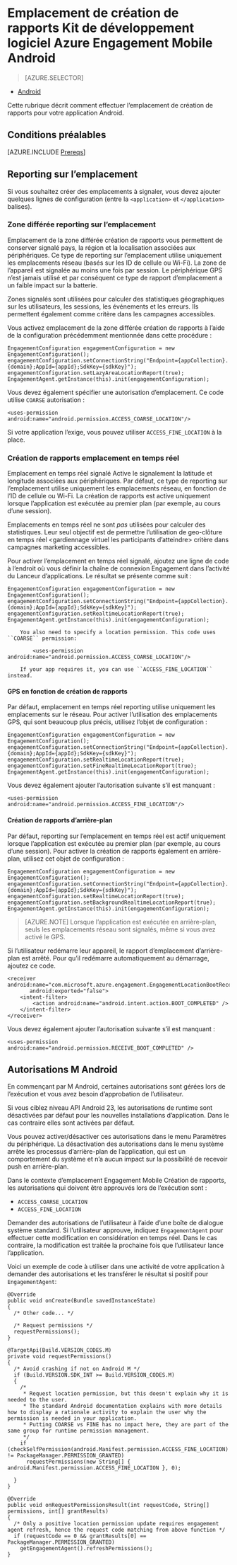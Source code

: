 <properties
    pageTitle="Emplacement de création de rapports Kit de développement logiciel Azure Engagement Mobile Android"
    description="Décrit comment configurer l’emplacement de création de rapports pour Mobile Engagement Azure SDK Android"
    services="mobile-engagement"
    documentationCenter="mobile"
    authors="piyushjo"
    manager="erikre"
    editor="" />

<tags
    ms.service="mobile-engagement"
    ms.workload="mobile"
    ms.tgt_pltfrm="mobile-android"
    ms.devlang="Java"
    ms.topic="article"
    ms.date="08/12/2016"
    ms.author="piyushjo;ricksal" />

# <a name="location-reporting-for-azure-mobile-engagement-android-sdk"></a>Emplacement de création de rapports Kit de développement logiciel Azure Engagement Mobile Android

> [AZURE.SELECTOR]
- [Android](mobile-engagement-android-integrate-engagement.md)

Cette rubrique décrit comment effectuer l’emplacement de création de rapports pour votre application Android.

## <a name="prerequisites"></a>Conditions préalables

[AZURE.INCLUDE [Prereqs](../../includes/mobile-engagement-android-prereqs.md)]

## <a name="location-reporting"></a>Reporting sur l’emplacement

Si vous souhaitez créer des emplacements à signaler, vous devez ajouter quelques lignes de configuration (entre la `<application>` et `</application>` balises).

### <a name="lazy-area-location-reporting"></a>Zone différée reporting sur l’emplacement

Emplacement de la zone différée création de rapports vous permettent de conserver signalé pays, la région et la localisation associées aux périphériques. Ce type de reporting sur l’emplacement utilise uniquement les emplacements réseau (basés sur les ID de cellule ou Wi-Fi). La zone de l’appareil est signalée au moins une fois par session. Le périphérique GPS n’est jamais utilisé et par conséquent ce type de rapport d’emplacement a un faible impact sur la batterie.

Zones signalés sont utilisées pour calculer des statistiques géographiques sur les utilisateurs, les sessions, les événements et les erreurs. Ils permettent également comme critère dans les campagnes accessibles.

Vous activez emplacement de la zone différée création de rapports à l’aide de la configuration précédemment mentionnée dans cette procédure :

    EngagementConfiguration engagementConfiguration = new EngagementConfiguration();
    engagementConfiguration.setConnectionString("Endpoint={appCollection}.{domain};AppId={appId};SdkKey={sdkKey}");
    engagementConfiguration.setLazyAreaLocationReport(true);
    EngagementAgent.getInstance(this).init(engagementConfiguration);

Vous devez également spécifier une autorisation d’emplacement. Ce code utilise ``COARSE`` autorisation :

    <uses-permission android:name="android.permission.ACCESS_COARSE_LOCATION"/>

Si votre application l’exige, vous pouvez utiliser ``ACCESS_FINE_LOCATION`` à la place.

### <a name="real-time-location-reporting"></a>Création de rapports emplacement en temps réel

Emplacement en temps réel signalé Active le signalement la latitude et longitude associées aux périphériques. Par défaut, ce type de reporting sur l’emplacement utilise uniquement les emplacements réseau, en fonction de l’ID de cellule ou Wi-Fi. La création de rapports est active uniquement lorsque l’application est exécutée au premier plan (par exemple, au cours d’une session).

Emplacements en temps réel ne sont *pas* utilisées pour calculer des statistiques. Leur seul objectif est de permettre l’utilisation de geo-clôture en temps réel \<gardiennage virtuel les participants d’atteindre\> critère dans campagnes marketing accessibles.

Pour activer l’emplacement en temps réel signalé, ajoutez une ligne de code à l’endroit où vous définir la chaîne de connexion Engagement dans l’activité du Lanceur d’applications. Le résultat se présente comme suit :

    EngagementConfiguration engagementConfiguration = new EngagementConfiguration();
    engagementConfiguration.setConnectionString("Endpoint={appCollection}.{domain};AppId={appId};SdkKey={sdkKey}");
    engagementConfiguration.setRealtimeLocationReport(true);
    EngagementAgent.getInstance(this).init(engagementConfiguration);

        You also need to specify a location permission. This code uses ``COARSE`` permission:

            <uses-permission android:name="android.permission.ACCESS_COARSE_LOCATION"/>

        If your app requires it, you can use ``ACCESS_FINE_LOCATION`` instead.

#### <a name="gps-based-reporting"></a>GPS en fonction de création de rapports

Par défaut, emplacement en temps réel reporting utilise uniquement les emplacements sur le réseau. Pour activer l’utilisation des emplacements GPS, qui sont beaucoup plus précis, utilisez l’objet de configuration :

    EngagementConfiguration engagementConfiguration = new EngagementConfiguration();
    engagementConfiguration.setConnectionString("Endpoint={appCollection}.{domain};AppId={appId};SdkKey={sdkKey}");
    engagementConfiguration.setRealtimeLocationReport(true);
    engagementConfiguration.setFineRealtimeLocationReport(true);
    EngagementAgent.getInstance(this).init(engagementConfiguration);

Vous devez également ajouter l’autorisation suivante s’il est manquant :

    <uses-permission android:name="android.permission.ACCESS_FINE_LOCATION"/>

#### <a name="background-reporting"></a>Création de rapports d’arrière-plan

Par défaut, reporting sur l’emplacement en temps réel est actif uniquement lorsque l’application est exécutée au premier plan (par exemple, au cours d’une session). Pour activer la création de rapports également en arrière-plan, utilisez cet objet de configuration :

    EngagementConfiguration engagementConfiguration = new EngagementConfiguration();
    engagementConfiguration.setConnectionString("Endpoint={appCollection}.{domain};AppId={appId};SdkKey={sdkKey}");
    engagementConfiguration.setRealtimeLocationReport(true);
    engagementConfiguration.setBackgroundRealtimeLocationReport(true);
    EngagementAgent.getInstance(this).init(engagementConfiguration);

> [AZURE.NOTE] Lorsque l’application est exécutée en arrière-plan, seuls les emplacements réseau sont signalés, même si vous avez activé le GPS.

Si l’utilisateur redémarre leur appareil, le rapport d’emplacement d’arrière-plan est arrêté. Pour qu’il redémarre automatiquement au démarrage, ajoutez ce code.

    <receiver android:name="com.microsoft.azure.engagement.EngagementLocationBootReceiver"
           android:exported="false">
        <intent-filter>
            <action android:name="android.intent.action.BOOT_COMPLETED" />
        </intent-filter>
    </receiver>

Vous devez également ajouter l’autorisation suivante s’il est manquant :

    <uses-permission android:name="android.permission.RECEIVE_BOOT_COMPLETED" />

## <a name="android-m-permissions"></a>Autorisations M Android

En commençant par M Android, certaines autorisations sont gérées lors de l’exécution et vous avez besoin d’approbation de l’utilisateur.

Si vous ciblez niveau API Android 23, les autorisations de runtime sont désactivées par défaut pour les nouvelles installations d’application. Dans le cas contraire elles sont activées par défaut.

Vous pouvez activer/désactiver ces autorisations dans le menu Paramètres du périphérique. La désactivation des autorisations dans le menu système arrête les processus d’arrière-plan de l’application, qui est un comportement du système et n’a aucun impact sur la possibilité de recevoir push en arrière-plan.

Dans le contexte d’emplacement Engagement Mobile Création de rapports, les autorisations qui doivent être approuvés lors de l’exécution sont :

- `ACCESS_COARSE_LOCATION`
- `ACCESS_FINE_LOCATION`

Demander des autorisations de l’utilisateur à l’aide d’une boîte de dialogue système standard. Si l’utilisateur approuve, indiquez ``EngagementAgent`` pour effectuer cette modification en considération en temps réel. Dans le cas contraire, la modification est traitée la prochaine fois que l’utilisateur lance l’application.

Voici un exemple de code à utiliser dans une activité de votre application à demander des autorisations et les transférer le résultat si positif pour ``EngagementAgent``:

    @Override
    public void onCreate(Bundle savedInstanceState)
    {
      /* Other code... */

      /* Request permissions */
      requestPermissions();
    }

    @TargetApi(Build.VERSION_CODES.M)
    private void requestPermissions()
    {
      /* Avoid crashing if not on Android M */
      if (Build.VERSION.SDK_INT >= Build.VERSION_CODES.M)
      {
        /*
         * Request location permission, but this doesn't explain why it is needed to the user.
         * The standard Android documentation explains with more details how to display a rationale activity to explain the user why the permission is needed in your application.
         * Putting COARSE vs FINE has no impact here, they are part of the same group for runtime permission management.
         */
        if (checkSelfPermission(android.Manifest.permission.ACCESS_FINE_LOCATION) != PackageManager.PERMISSION_GRANTED)
          requestPermissions(new String[] { android.Manifest.permission.ACCESS_FINE_LOCATION }, 0);

      }
    }

    @Override
    public void onRequestPermissionsResult(int requestCode, String[] permissions, int[] grantResults)
    {
      /* Only a positive location permission update requires engagement agent refresh, hence the request code matching from above function */
      if (requestCode == 0 && grantResults[0] == PackageManager.PERMISSION_GRANTED)
        getEngagementAgent().refreshPermissions();
    }
